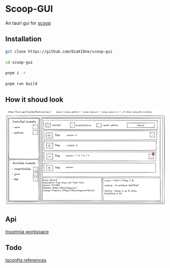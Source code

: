 # Scoop-GUI

An tauri gui for [scoop](https://scoop.sh)

## Installation

```bash
git clone https://github.com/OzakIOne/scoop-gui

cd scoop-gui

pnpm i -r

pnpm run build
```

## How it shoud look

![excalidraw mockup](./docs/excalidraw/scoop-gui-mockup.png)

## Api

[Insomnia workspace](./docs/insomnia/scoop-gui-insomnia.json)

## Todo

[tsconfig references](https://youtu.be/HM03XGVlRXI)
